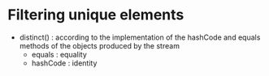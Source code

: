 # Filtering unique elements
- distinct() : according to the implementation of the hashCode and equals methods of the objects produced by the stream
    - equals  : equality
    - hashCode  : identity